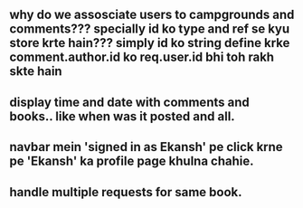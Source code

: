 ## why do we assosciate users to campgrounds and comments??? specially id ko type and ref se kyu store krte hain??? simply id ko string define krke comment.author.id ko req.user.id bhi toh rakh skte hain
## display time and date with comments and books.. like when was it posted and all.
## navbar mein 'signed in as Ekansh' pe click krne pe 'Ekansh' ka profile page khulna chahie.
## handle multiple requests for same book.